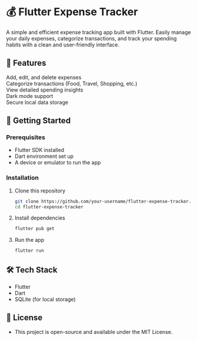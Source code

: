 # 💰 Flutter Expense Tracker  

A simple and efficient expense tracking app built with Flutter. Easily manage your daily expenses, categorize transactions, and track your spending habits with a clean and user-friendly interface.  

## 📌 Features  
 Add, edit, and delete expenses  
 Categorize transactions (Food, Travel, Shopping, etc.)  
 View detailed spending insights  
 Dark mode support  
 Secure local data storage  

## 🚀 Getting Started  

### Prerequisites  
- Flutter SDK installed  
- Dart environment set up  
- A device or emulator to run the app  

### Installation  

1. Clone this repository  
   ```sh
   git clone https://github.com/your-username/flutter-expense-tracker.git
   cd flutter-expense-tracker
2. Install dependencies
   ```sh
   flutter pub get
3. Run the app
   ```sh
   flutter run

## 🛠️ Tech Stack
   - Flutter
   - Dart
   - SQLite (for local storage)
    
## 📜 License
  - This project is open-source and available under the MIT License.
